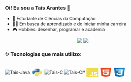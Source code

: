### Oi! Eu sou a Tais Arantes 👋


- 🔭 Estudante de Ciências da Computação 
- 👩‍💼 Em busca de aprendizado e de iniciar minha carreira
- 🎮 Hobbies: desenhar, programar e academia

<div align="center">
  <!-- <a href="https://github.com/taisarantes"> -->
  <img height="180em" src="https://github-readme-stats.vercel.app/api?username=taisarantes&show_icons=true&theme=material-palenight&include_all_commits=true&count_private=true"/> 
  <img height="180em" src="https://github-readme-stats.vercel.app/api/top-langs/?username=taisarantes&layout=compact&langs_count=6&theme=material-palenight"/> 
</div>

### ✨ Tecnologias que mais utilizo:

<div style="display: inline_block"><br> 
  <img align="center" alt="Tais-Java" height="30" width="40" src="https://cdn.jsdelivr.net/gh/devicons/devicon/icons/java/java-original.svg">
  <img align="center" alt="Tais-Python" height="30" width="40" src="https://raw.githubusercontent.com/devicons/devicon/master/icons/python/python-original.svg">
  <img align="center" alt="Tais-C" height="30" width="40" src="https://cdn.jsdelivr.net/gh/devicons/devicon/icons/c/c-original.svg">
  <img align="center" alt="Tais-C#" height="30" width="40" src="https://cdn.worldvectorlogo.com/logos/c--4.svg">
  <img align="center" alt="Tais-Js" height="30" width="40" src="https://raw.githubusercontent.com/devicons/devicon/master/icons/javascript/javascript-plain.svg">
  <img align="center" alt="Tais-HTML" height="30" width="40" src="https://raw.githubusercontent.com/devicons/devicon/master/icons/html5/html5-original.svg">
  <img align="center" alt="Tais-CSS" height="30" width="40" src="https://raw.githubusercontent.com/devicons/devicon/master/icons/css3/css3-original.svg">
 </div>
 
 ##
<!-- ![Snake animation](https://github.com/taisarantes/taisarantes/blob/output/github-contribution-grid-snake.svg) -->

